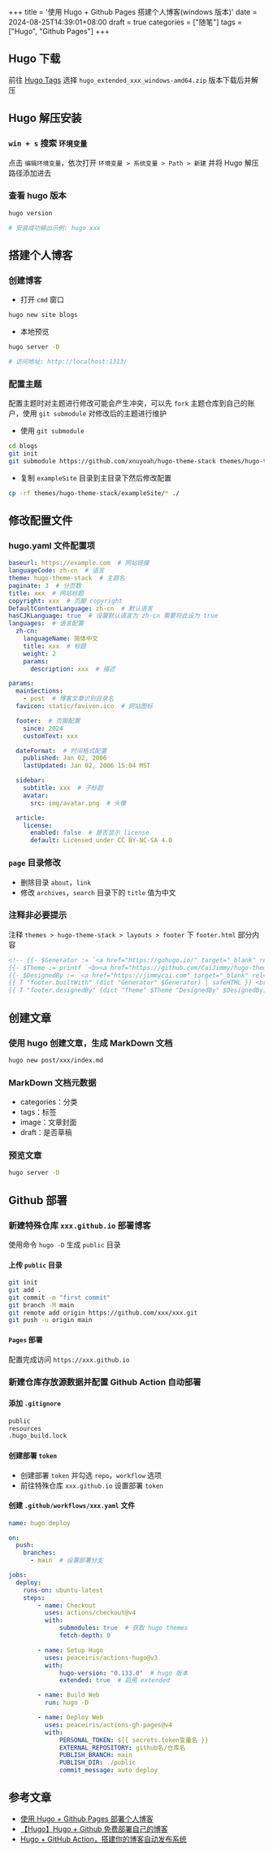 +++
title = '使用 Hugo + Github Pages 搭建个人博客(windows 版本)'
date = 2024-08-25T14:39:01+08:00
draft = true
categories = ["随笔"]
tags = ["Hugo", "Github Pages"]
+++
## Hugo 下载
前往 [Hugo Tags](https://github.com/gohugoio/hugo/tags) 选择 `hugo_extended_xxx_windows-amd64.zip` 版本下载后并解压

## Hugo 解压安装

### `win + s` 搜索 `环境变量`
点击 `编辑环境变量`，依次打开 `环境变量 > 系统变量 > Path > 新建` 并将 Hugo 解压路径添加进去

### 查看 hugo 版本
```bash
hugo version

# 安装成功输出示例: hugo xxx
```

## 搭建个人博客

### 创建博客

- 打开 `cmd` 窗口
```bash
hugo new site blogs
```

- 本地预览
```bash
hugo server -D

# 访问地址: http://localhost:1313/
```

### 配置主题
配置主题时对主题进行修改可能会产生冲突，可以先 `fork` 主题仓库到自己的账户，使用 `git submodule` 对修改后的主题进行维护

- 使用 `git submodule`
```bash
cd blogs
git init
git submodule https://github.com/xnuyoah/hugo-theme-stack themes/hugo-theme-stack
```

- 复制 `exampleSite` 目录到主目录下然后修改配置
```bash
cp -rf themes/hugo-theme-stack/exampleSite/* ./
```

## 修改配置文件

### hugo.yaml 文件配置项
```yaml
baseurl: https://example.com  # 网站链接
languageCode: zh-cn  # 语言
theme: hugo-theme-stack  # 主题名
paginate: 3  # 分页数
title: xxx  # 网站标题
copyright: xxx  # 页脚 copyright
DefaultContentLanguage: zh-cn  # 默认语言
hasCJKLanguage: true  # 设置默认语言为 zh-cn 需要将此设为 true
languages:  # 语言配置
  zh-cn:
    languageName: 简体中文
    title: xxx  # 标题
    weight: 2
    params:
      description: xxx  # 描述

params:
  mainSections:
    - post  # 博客文章识别目录名
  favicon: static/favivon.ico  # 网站图标

  footer:  # 页脚配置
    since: 2024
    customText: xxx

  dateFormat:  # 时间格式配置
    published: Jan 02, 2006
    lastUpdated: Jan 02, 2006 15:04 MST

  sidebar:
    subtitle: xxx  # 子标题
    avatar:
      src: img/avatar.png  # 头像

  article:
    license:
      enabled: false  # 是否显示 license
      default: Licensed under CC BY-NC-SA 4.0
```

### `page` 目录修改

- 删除目录 `about`，`link`
- 修改 `archives`，`search` 目录下的 `title` 值为中文

### 注释非必要提示
注释 `themes > hugo-theme-stack > layouts > footer` 下 `footer.html` 部分内容
```html
<!-- {{- $Generator := `<a href="https://gohugo.io/" target="_blank" rel="noopener">Hugo</a>` -}}
{{- $Theme := printf `<b><a href="https://github.com/CaiJimmy/hugo-theme-stack" target="_blank" rel="noopener" data-version="%s">Stack</a></b>` $ThemeVersion -}}
{{- $DesignedBy := `<a href="https://jimmycai.com" target="_blank" rel="noopener">Jimmy</a>` -}}
{{ T "footer.builtWith" (dict "Generator" $Generator) | safeHTML }} <br />
{{ T "footer.designedBy" (dict "Theme" $Theme "DesignedBy" $DesignedBy) | safeHTML }} -->
```

## 创建文章

### 使用 hugo 创建文章，生成 MarkDown 文档
```bash
hugo new post/xxx/index.md
```
### MarkDown 文档元数据

- categories：分类
- tags：标签
- image：文章封面
- draft：是否草稿

### 预览文章
```bash
hugo server -D
```

## Github 部署

### 新建特殊仓库 `xxx.github.io` 部署博客
使用命令 `hugo -D` 生成 `public` 目录

#### 上传 `public` 目录
```bash
git init
git add .
git commit -m "first commit"
git branch -M main
git remote add origin https://github.com/xxx/xxx.git
git push -u origin main
```

#### `Pages` 部署
配置完成访问 `https://xxx.github.io`

### 新建仓库存放源数据并配置 Github Action 自动部署

#### 添加 `.gitignore`
```bash
public
resources
.hugo_build.lock
```

#### 创建部署 `token`
- 创建部署 `token` 并勾选 `repo`，`workflow` 选项
- 前往特殊仓库 `xxx.github.io` 设置部署 `token`

#### 创建 `.github/workflows/xxx.yaml` 文件
```yaml
name: hugo deploy

on:
  push:
    branches:
      - main  # 设置部署分支

jobs:
  deploy:
    runs-on: ubuntu-latest
    steps:
        - name: Checkout
          uses: actions/checkout@v4
          with:
              submodules: true  # 获取 hugo themes
              fetch-depth: 0

        - name: Setup Hugo
          uses: peaceiris/actions-hugo@v3
          with:
              hugo-version: "0.133.0"  # hugo 版本
              extended: true  # 启用 extended

        - name: Build Web
          run: hugo -D

        - name: Deploy Web
          uses: peaceiris/actions-gh-pages@v4
          with:
              PERSONAL_TOKEN: ${{ secrets.token变量名 }}
              EXTERNAL_REPOSITORY: github名/仓库名
              PUBLISH_BRANCH: main
              PUBLISH_DIR: ./public
              commit_message: auto deploy
```

## 参考文章
- [使用 Hugo + Github Pages 部署个人博客](https://ratmomo.github.io/p/2024/06/%E4%BD%BF%E7%94%A8-hugo--github-pages-%E9%83%A8%E7%BD%B2%E4%B8%AA%E4%BA%BA%E5%8D%9A%E5%AE%A2/)
- [【Hugo】Hugo + Github 免费部署自己的博客](https://letere-gzj.github.io/hugo-stack/p/hugohugo--github-%E5%85%8D%E8%B4%B9%E9%83%A8%E7%BD%B2%E8%87%AA%E5%B7%B1%E7%9A%84%E5%8D%9A%E5%AE%A2/)
- [Hugo + GitHub Action，搭建你的博客自动发布系统](https://www.pseudoyu.com/zh/2022/05/29/deploy_your_blog_using_hugo_and_github_action/)















